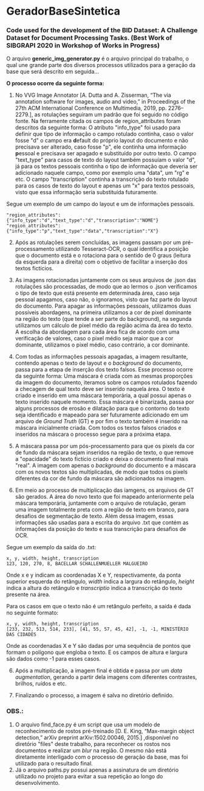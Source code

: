 # GeradorBaseSintetica
### Code used for the development of the BID Dataset: A Challenge Dataset for Document Processing Tasks. (Best Work of SIBGRAPI 2020 in Workshop of Works in Progress)

O arquivo **generic_img_generator.py** é o arquivo principal do trabalho, o qual une grande parte dos diversos processos utilizados para a geração da base que será descrito em seguida...

**O processo ocorre da seguinte forma:**
1. No VVG Image Annotator [A. Dutta and A. Zisserman, “The via annotation software for images, audio and video,” in Proceedings of the 27th ACM International Conference on Multimedia, 2019, pp. 2276–2279.], as rotulações seguiram um padrão que foi seguido no código fonte. Na ferramente citada os campos de region_attributes foram descritos da seguinte forma: O atributo "info_type" foi usado para definir que tipo de informação o campo rotulado continha, caso o valor fosse "d" o campo era **d**efault do próprio layout do documento e não precisava ser alterado, caso fosse "p", ele continha uma informação **p**essoal e precisava ser apagado e substituído por outro texto. O campo "text_type" para casos de texto do layout também possuíam o valor "d", já para os textos pessoais continha o tipo de informação que deveria ser adicionado naquele campo, como por exemplo uma "data", um "rg" e etc. O campo "transcription" continha a transcrição do texto rotulado para os casos de texto do layout e apenas um "x" para textos pessoais, visto que essa informação seria substituída futuramente. 

Segue um exemplo de um campo do layout e um de informações pessoais.

``` "region_attributes": {"info_type":"d","text_type":"d","transcription":"NOME"} ``` <br/>
``` "region_attributes":{"info_type":"p","text_type":"data","transcription":"X"} ```

2. Após as rotulações serem concluídas, as imagens passam por um pré-processamento utilizando Tesseract-OCR, o qual identifica a posição que o documento está e o rotaciona para o sentido de 0 graus (leitura da esquerda para a direita) com o objetivo de facilitar a inserção dos textos fictícios.

3. As imagens rotacionadas juntamente com os seus arquivos de .json das rotulações são processadas, de modo que ao lermos o .json verificamos o tipo de texto que está presente em determinada área, caso seja pessoal apagamos, caso não, o ignoramos, visto que faz parte do layout do documento. Para apagar as informações pessoais, utilizamos duas possíveis abordagens, na primeira utilizamos a cor de pixel dominante na região do texto (que tende a ser parte do background), na segunda utilizamos um cálculo de pixel médio da região acima da área do texto. A escolha da abordagem para cada área fica de acordo com uma verificação de valores, caso o pixel médio seja maior que a cor dominante, utilizamos o pixel médio, caso contrário, a cor dominante.

4. Com todas as informações pessoais apagadas, a imagem resultante, contendo apenas o texto de layout e o *background* do documento, passa para a etapa de inserção dos texto falsos. Esse processo ocorre da seguinte forma: Uma máscara é criada com as mesmas proporções da imagem do documento, iteramos sobre os campos rotulados fazendo a checagem de qual texto deve ser inserido naquela área. O texto é criado e inserido em uma máscara temporária, a qual possui apenas o texto inserido naquele momento. Essa máscara é binarizada, passa por alguns processos de erosão e dilatação para que o contorno do texto seja identificado e mapeado para ser futuramente adicionado em um arquivo de *Ground Truth* (GT) e por fim o texto também é inserido na máscara inicialmente criada. Com todos os textos falsos criados e inseridos na máscara o processo segue para a próxima etapa.

5. A máscara passa por um pós-processamento para que os pixels da cor de fundo da máscara sejam inseridos na região de texto, o que remove a "opacidade" do texto fictício criado e deixa o documento final mais "real". A imagem com apenas o *background* do documento e a máscara com os novos textos são multiplicadas, de modo que todos os pixels diferentes da cor de fundo da máscara são adicionados na imagem.

6. Em meio ao processo de multiplicação das iamgens, os arquivos de GT são gerados. A área do novo texto que foi mapeado anteriormente pela máscara temporária, juntamente com o arquivo de rotulação, geram uma imagem totalmente preta com a região de texto em branco, para desafios de segmentação de texto. Além dessa imagem, essas informações são usadas para a escrita do arquivo .txt que contém as informações da posição do texto e sua transcrição para desafios de OCR.

Segue um exemplo da saída do .txt:

```x, y, width, height, transcription```<br/>
```123, 120, 270, 8, BACELLAR SCHALLENMUELLER MALGUEIRO```

Onde x e y indicam as coordenadas X e Y, respectivamente, da ponta superior esquerda do retângulo, *width* indica a largura do retângulo, *height* indica a altura do retângulo e *transcriptio* indica a transcrição do texto presente na área.

Para os casos em que o texto não é um retângulo perfeito, a saída é dada no seguinte formato:

```x, y, width, height, transcription```<br/>
```[233, 232, 513, 514, 233], [41, 55, 57, 45, 42], -1, -1, MINISTÉRIO DAS CIDADES```

Onde as coordenadas X e Y são dadas por uma sequência de pontos que formam o polígono que engloba o texto. E os campos de altura e largura são dados como -1 para esses casos.

6. Após a multiplicação, a imagem final é obtida e passa por um *data augmentation*, gerando a partir dela imagens com diferentes contrastes, brilhos, ruídos e etc.

7. Finalizando o processo, a imagem é salva no diretório definido.


### OBS.:
1. O arquivo find_face.py é um script que usa um modelo de reconhecimento de rostos pré-treinado [D. E. King, “Max-margin object detection,” arXiv preprint arXiv:1502.00046, 2015.] ,disponível no diretório "files" deste trabalho, para reconhecer os rostos nos documentos e realizar um *blur* na região. O mesmo não está diretamente interligado com o processo de geração da base, mas foi utilizado para o resultado final.
2. Já o arquivo paths.py possui apenas a assinatura de um diretório utilizado no projeto para evitar a sua repetição ao longo do desenvolvimento. 
